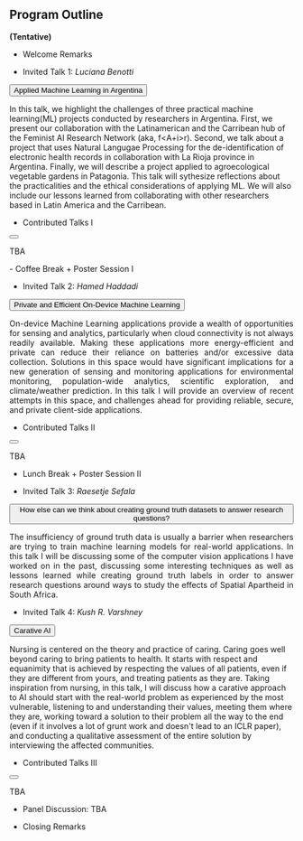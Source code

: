 
## Program Outline 
<b>(Tentative)</b> 

- Welcome Remarks

- Invited Talk 1: <i>Luciana Benotti</i>
<div>
<button type="button" class="collapsible">Applied Machine Learning in Argentina</button>
<div class="content">
  <p>In this talk, we highlight the challenges of three practical machine learning(ML) projects conducted by researchers in Argentina. First, we present our collaboration with the Latinamerican and the Carribean hub of the Feminist AI Research Network (aka, f&lt;A+i&gt;r). Second, we talk about a project that uses Natural Langugae Processing for the de-identification of electronic health records in collaboration with La Rioja province in Argentina. Finally, we will describe a project applied to agroecological vegetable gardens in Patagonia. This talk will sythesize reflections about the practicalities and the ethical considerations of applying ML. We will also include our lessons learned from collaborating with other researchers based in Latin America and the Carribean.</p>
</div>
</div>

- Contributed Talks I
<div>
<button type="button" class="collapsible"></button>
<div class="content">
  <p align='justify'>TBA</p>
</div>
</div>
- Coffee Break + Poster Session I

- Invited Talk 2: <i>Hamed Haddadi</i>
<div>
<button type="button" class="collapsible">Private and Efficient On-Device Machine Learning</button>
<div class="content">
  <p align='justify'>On-device Machine Learning applications provide a wealth of opportunities for sensing and analytics, particularly when cloud connectivity is not always readily available. Making these applications more energy-efficient and private can reduce their reliance on batteries and/or excessive data collection. Solutions in this space would have significant implications for a new generation of sensing and monitoring applications for environmental monitoring, population-wide analytics, scientific exploration, and climate/weather prediction. In this talk I will provide an overview of recent attempts in this space, and challenges ahead for providing reliable, secure, and private client-side applications.</p>
</div>
</div>

- Contributed Talks II
<div>
<button type="button" class="collapsible"></button>
<div class="content">
  <p align='justify'>TBA</p>
</div>
</div>

- Lunch Break + Poster Session II

- Invited Talk 3: <i>Raesetje Sefala</i>
<div>
<button type="button" class="collapsible">How else can we think about creating ground truth datasets to answer research questions?</button>
<div class="content">
  <p align='justify'>The insufficiency of ground truth data is usually a barrier when researchers are trying to train machine learning models for real-world applications. In this talk I will be discussing some of the computer vision applications I have worked on in the past, discussing some interesting techniques as well as lessons learned while creating ground truth labels in order to answer research questions around ways to study the effects of Spatial Apartheid in South Africa.</p>
</div>
</div>

- Invited Talk 4: <i>Kush R. Varshney</i>
<div>
<button type="button" class="collapsible">Carative AI</button>
<div class="content">
  <p>Nursing is centered on the theory and practice of caring. Caring goes well beyond caring to bring patients to health. It starts with respect and equanimity that is achieved by respecting the values of all patients, even if they are different from yours, and treating patients as they are. Taking inspiration from nursing, in this talk, I will discuss how a carative approach to AI should start with the real-world problem as experienced by the most vulnerable, listening to and understanding their values, meeting them where they are, working toward a solution to their problem all the way to the end (even if it involves a lot of grunt work and doesn't lead to an ICLR paper), and conducting a qualitative assessment of the entire solution by interviewing the affected communities. </p>
</div>
</div>

- Contributed Talks III
<div>
<button type="button" class="collapsible"></button>
<div class="content">
  <p>TBA</p>
</div>
</div>


- Panel Discussion: TBA

- Closing Remarks


<script>
var coll = document.getElementsByClassName("collapsible");
var i;

for (i = 0; i < coll.length; i++) {
  coll[i].addEventListener("click", function() {
    this.classList.toggle("active");
    var content = this.nextElementSibling;
    if (content.style.display === "block") {
      content.style.display = "none";
    } else {
      content.style.display = "block";
    }
  });
}
</script>
